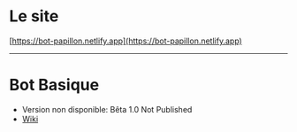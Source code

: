 # Le site
[https://bot-papillon.netlify.app](https://bot-papillon.netlify.app)
***
# Bot Basique
* Version non disponible: Bêta 1.0 Not Published
* [Wiki](https://github.com/papillonlut/bot/wiki)
